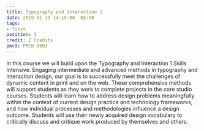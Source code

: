 ```yaml
---
title: Typography and Interaction 1
date: 2019-01-15 14:15:00 -05:00
tags:
- first
position: 3
credit: 2 Credits
pmcd: PMCD 5001
---
```


In this course we will build upon the Typography and Interaction 1 Skills Intensive. Engaging intermediate and advanced methods in typography and interaction design, our goal is to successfully meet the challenges of dynamic content in print and on the web. These comprehensive methods will support students as they work to complete projects in the core studio courses. Students will learn how to address design problems meaningfully within the context of current design practice and technology frameworks, and how individual processes and methodologies influence a design outcome. Students will use their newly acquired design vocabulary to critically discuss and critique work produced by themselves and others.